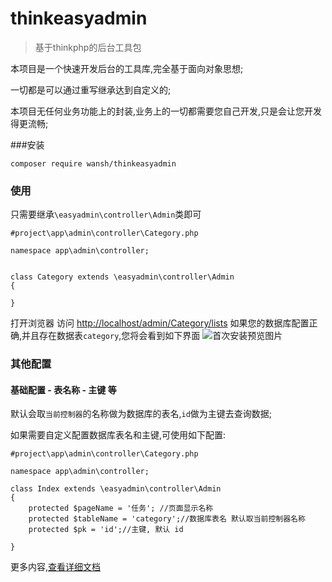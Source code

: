 # thinkeasyadmin
>基于thinkphp的后台工具包

本项目是一个快速开发后台的工具库,完全基于面向对象思想; 

一切都是可以通过重写继承达到自定义的;

本项目无任何业务功能上的封装,业务上的一切都需要您自己开发,只是会让您开发得更流畅;

###安装

`composer require wansh/thinkeasyadmin`

### 使用
只需要继承`\easyadmin\controller\Admin`类即可
```
#project\app\admin\controller\Category.php

namespace app\admin\controller;


class Category extends \easyadmin\controller\Admin
{

}
```

打开浏览器 访问 [http://localhost/admin/Category/lists](http://localhost/admin/Category/lists)
如果您的数据库配置正确,并且存在数据表`category`,您将会看到如下界面
![首次安装预览图片](https://thinkeasyadmin.wansh.cc/doc_img/use_category.png)     

### 其他配置
#### 基础配置 - 表名称 - 主键 等

默认会取`当前控制器`的名称做为数据库的表名,`id`做为主键去查询数据;

如果需要自定义配置数据库表名和主键,可使用如下配置:

```
#project\app\admin\controller\Category.php

namespace app\admin\controller;

class Index extends \easyadmin\controller\Admin
{
    protected $pageName = '任务'; //页面显示名称
    protected $tableName = 'category';//数据库表名 默认取当前控制器名称
    protected $pk = 'id';//主键, 默认 id

}
```



更多内容,[查看详细文档](https://thinkeasyadmin.wansh.cc/)
